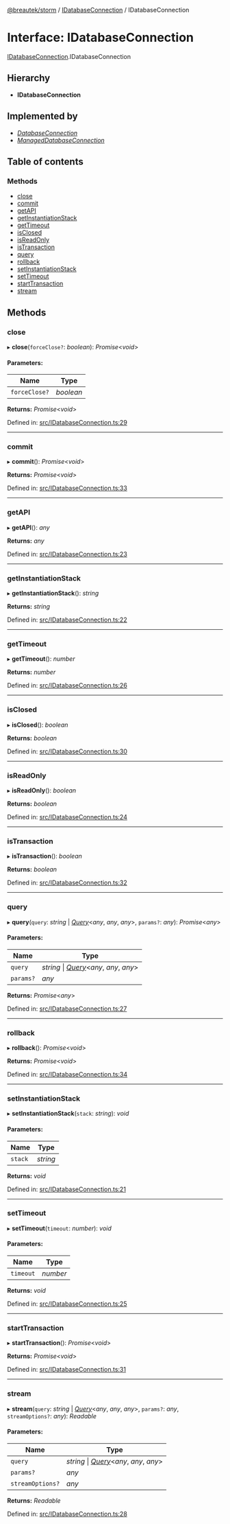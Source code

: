 [@breautek/storm](../README.md) / [IDatabaseConnection](../modules/idatabaseconnection.md) / IDatabaseConnection

# Interface: IDatabaseConnection

[IDatabaseConnection](../modules/idatabaseconnection.md).IDatabaseConnection

## Hierarchy

* **IDatabaseConnection**

## Implemented by

* [*DatabaseConnection*](../classes/databaseconnection.databaseconnection-1.md)
* [*ManagedDatabaseConnection*](../classes/manageddatabaseconnection.manageddatabaseconnection-1.md)

## Table of contents

### Methods

- [close](idatabaseconnection.idatabaseconnection-1.md#close)
- [commit](idatabaseconnection.idatabaseconnection-1.md#commit)
- [getAPI](idatabaseconnection.idatabaseconnection-1.md#getapi)
- [getInstantiationStack](idatabaseconnection.idatabaseconnection-1.md#getinstantiationstack)
- [getTimeout](idatabaseconnection.idatabaseconnection-1.md#gettimeout)
- [isClosed](idatabaseconnection.idatabaseconnection-1.md#isclosed)
- [isReadOnly](idatabaseconnection.idatabaseconnection-1.md#isreadonly)
- [isTransaction](idatabaseconnection.idatabaseconnection-1.md#istransaction)
- [query](idatabaseconnection.idatabaseconnection-1.md#query)
- [rollback](idatabaseconnection.idatabaseconnection-1.md#rollback)
- [setInstantiationStack](idatabaseconnection.idatabaseconnection-1.md#setinstantiationstack)
- [setTimeout](idatabaseconnection.idatabaseconnection-1.md#settimeout)
- [startTransaction](idatabaseconnection.idatabaseconnection-1.md#starttransaction)
- [stream](idatabaseconnection.idatabaseconnection-1.md#stream)

## Methods

### close

▸ **close**(`forceClose?`: *boolean*): *Promise*<*void*\>

#### Parameters:

Name | Type |
------ | ------ |
`forceClose?` | *boolean* |

**Returns:** *Promise*<*void*\>

Defined in: [src/IDatabaseConnection.ts:29](https://github.com/breautek/storm/blob/40c8f69/src/IDatabaseConnection.ts#L29)

___

### commit

▸ **commit**(): *Promise*<*void*\>

**Returns:** *Promise*<*void*\>

Defined in: [src/IDatabaseConnection.ts:33](https://github.com/breautek/storm/blob/40c8f69/src/IDatabaseConnection.ts#L33)

___

### getAPI

▸ **getAPI**(): *any*

**Returns:** *any*

Defined in: [src/IDatabaseConnection.ts:23](https://github.com/breautek/storm/blob/40c8f69/src/IDatabaseConnection.ts#L23)

___

### getInstantiationStack

▸ **getInstantiationStack**(): *string*

**Returns:** *string*

Defined in: [src/IDatabaseConnection.ts:22](https://github.com/breautek/storm/blob/40c8f69/src/IDatabaseConnection.ts#L22)

___

### getTimeout

▸ **getTimeout**(): *number*

**Returns:** *number*

Defined in: [src/IDatabaseConnection.ts:26](https://github.com/breautek/storm/blob/40c8f69/src/IDatabaseConnection.ts#L26)

___

### isClosed

▸ **isClosed**(): *boolean*

**Returns:** *boolean*

Defined in: [src/IDatabaseConnection.ts:30](https://github.com/breautek/storm/blob/40c8f69/src/IDatabaseConnection.ts#L30)

___

### isReadOnly

▸ **isReadOnly**(): *boolean*

**Returns:** *boolean*

Defined in: [src/IDatabaseConnection.ts:24](https://github.com/breautek/storm/blob/40c8f69/src/IDatabaseConnection.ts#L24)

___

### isTransaction

▸ **isTransaction**(): *boolean*

**Returns:** *boolean*

Defined in: [src/IDatabaseConnection.ts:32](https://github.com/breautek/storm/blob/40c8f69/src/IDatabaseConnection.ts#L32)

___

### query

▸ **query**(`query`: *string* \| [*Query*](../classes/query.query-1.md)<*any*, *any*, *any*\>, `params?`: *any*): *Promise*<*any*\>

#### Parameters:

Name | Type |
------ | ------ |
`query` | *string* \| [*Query*](../classes/query.query-1.md)<*any*, *any*, *any*\> |
`params?` | *any* |

**Returns:** *Promise*<*any*\>

Defined in: [src/IDatabaseConnection.ts:27](https://github.com/breautek/storm/blob/40c8f69/src/IDatabaseConnection.ts#L27)

___

### rollback

▸ **rollback**(): *Promise*<*void*\>

**Returns:** *Promise*<*void*\>

Defined in: [src/IDatabaseConnection.ts:34](https://github.com/breautek/storm/blob/40c8f69/src/IDatabaseConnection.ts#L34)

___

### setInstantiationStack

▸ **setInstantiationStack**(`stack`: *string*): *void*

#### Parameters:

Name | Type |
------ | ------ |
`stack` | *string* |

**Returns:** *void*

Defined in: [src/IDatabaseConnection.ts:21](https://github.com/breautek/storm/blob/40c8f69/src/IDatabaseConnection.ts#L21)

___

### setTimeout

▸ **setTimeout**(`timeout`: *number*): *void*

#### Parameters:

Name | Type |
------ | ------ |
`timeout` | *number* |

**Returns:** *void*

Defined in: [src/IDatabaseConnection.ts:25](https://github.com/breautek/storm/blob/40c8f69/src/IDatabaseConnection.ts#L25)

___

### startTransaction

▸ **startTransaction**(): *Promise*<*void*\>

**Returns:** *Promise*<*void*\>

Defined in: [src/IDatabaseConnection.ts:31](https://github.com/breautek/storm/blob/40c8f69/src/IDatabaseConnection.ts#L31)

___

### stream

▸ **stream**(`query`: *string* \| [*Query*](../classes/query.query-1.md)<*any*, *any*, *any*\>, `params?`: *any*, `streamOptions?`: *any*): *Readable*

#### Parameters:

Name | Type |
------ | ------ |
`query` | *string* \| [*Query*](../classes/query.query-1.md)<*any*, *any*, *any*\> |
`params?` | *any* |
`streamOptions?` | *any* |

**Returns:** *Readable*

Defined in: [src/IDatabaseConnection.ts:28](https://github.com/breautek/storm/blob/40c8f69/src/IDatabaseConnection.ts#L28)
